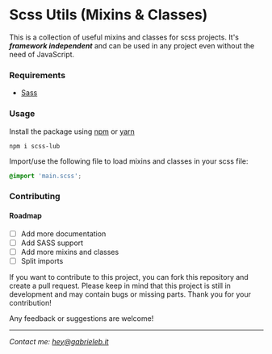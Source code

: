 # Scss Utils (Mixins & Classes)
This is a collection of useful mixins and classes for scss projects.
It's _**framework independent**_ and can be used in any project even without the need of JavaScript.

### Requirements
- [Sass](http://sass-lang.com/)

### Usage

Install the package using [npm](https://www.npmjs.com/) or [yarn](https://yarnpkg.com/)
```
npm i scss-lub
```

Import/use the following file to load mixins and classes in your scss file:
```scss
@import 'main.scss';
```

### Contributing

#### Roadmap

- [ ] Add more documentation
- [ ] Add SASS support
- [ ] Add more mixins and classes
- [ ] Split imports

If you want to contribute to this project, you can fork this repository and create a pull request.
Please keep in mind that this project is still in development and may contain bugs or missing parts.
Thank you for your contribution!

Any feedback or suggestions are welcome!

___

_Contact me: [hey@gabrieleb.it](mailto:hey@gabrieleb.it)_
